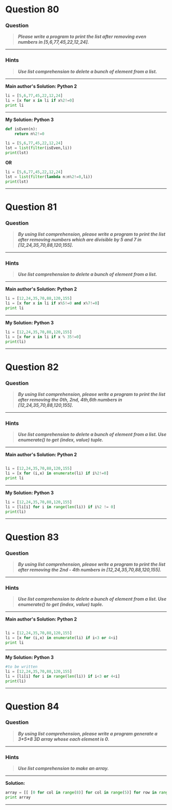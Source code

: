 
# Question 80

### **Question**

>***Please write a program to print the list after removing even numbers in [5,6,77,45,22,12,24].***


----------------------
### Hints 
> ***Use list comprehension to delete a bunch of element from a list.***

----------------------

**Main author's Solution: Python 2**
```python
li = [5,6,77,45,22,12,24]
li = [x for x in li if x%2!=0]
print li
```
----------------
**My Solution: Python 3**
```python
def isEven(n):
    return n%2!=0

li = [5,6,77,45,22,12,24]
lst = list(filter(isEven,li))
print(lst)
```
**OR**
```python
li = [5,6,77,45,22,12,24]
lst = list(filter(lambda n:n%2!=0,li))
print(lst)
```
---------------------


# Question 81

### **Question**

>***By using list comprehension, please write a program to print the list after removing numbers which are divisible by 5 and 7 in [12,24,35,70,88,120,155].***

----------------------
### Hints 
> ***Use list comprehension to delete a bunch of element from a list.***

----------------------

**Main author's Solution: Python 2**
```python
li = [12,24,35,70,88,120,155]
li = [x for x in li if x%5!=0 and x%7!=0]
print li
```
----------------
**My Solution: Python 3**
```python
li = [12,24,35,70,88,120,155]
li = [x for x in li if x % 35!=0]
print(li)
```
---------------------

# Question 82

### **Question**

>***By using list comprehension, please write a program to print the list after removing the 0th, 2nd, 4th,6th numbers in [12,24,35,70,88,120,155].***

----------------------
### Hints 
>***Use list comprehension to delete a bunch of element from a list.
Use enumerate() to get (index, value) tuple.***

----------------------

**Main author's Solution: Python 2**
```python

li = [12,24,35,70,88,120,155]
li = [x for (i,x) in enumerate(li) if i%2!=0]
print li
```
----------------
**My Solution: Python 3**
```python
li = [12,24,35,70,88,120,155]
li = [li[i] for i in range(len(li)) if i%2 != 0]
print(li)
```
---------------------


# Question 83

### **Question**

>***By using list comprehension, please write a program to print the list after removing the 2nd - 4th numbers in [12,24,35,70,88,120,155].***

----------------------
### Hints 
> ***Use list comprehension to delete a bunch of element from a list.
Use enumerate() to get (index, value) tuple.***

----------------------

**Main author's Solution: Python 2**
```python

li = [12,24,35,70,88,120,155]
li = [x for (i,x) in enumerate(li) if i<3 or 4<i]
print li

```
----------------
**My Solution: Python 3**
```python
#to be written
li = [12,24,35,70,88,120,155]
li = [li[i] for i in range(len(li)) if i<3 or 4<i]
print(li)
```
---------------------



# Question 84

### **Question**

> ***By using list comprehension, please write a program generate a 3\*5\*8 3D array whose each element is 0.***


----------------------
### Hints 
> ***Use list comprehension to make an array.***

----------------------

**Solution:**
```python
array = [[ [0 for col in range(8)] for col in range(5)] for row in range(3)]
print array
```
----------------

